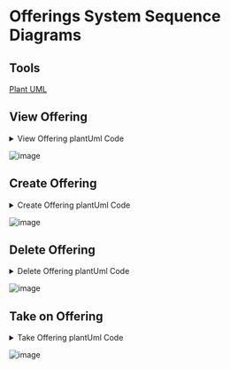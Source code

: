 # Offerings System Sequence Diagrams

## Tools

[Plant UML](https://plantuml.com/sequence-diagram)

## View Offering

<details>
<summary>
View Offering plantUml Code
</summary>

``` plantuml
@startuml
participant "__:Actor__" as actor
participant "__:System__" as system

title View Offerings System Sequence Diagram

skinparam sequenceMessageAlign center
actor -> system : getOfferings()
|||
alt pulic user
|||
  system --> actor : display available & non-available offerings associated to an instructor
|||
else is registered client
|||
  system --> actor : display available & non-available offerings associated to an instructor
|||
else is registered instructor
|||
  system --> actor : display offerings not associated to an instructor
end

@enduml
```

</details>

![image](https://github.com/DarkMed15/soen342-teamproject/blob/main/deliverables/assets/view_offering_system_sequence_diagram.png)

## Create Offering

<details>
<summary>
Create Offering plantUml Code
</summary>

``` plantuml
@startuml
participant "__:Actor__" as actor
participant "__:System__" as system

title Create Offerings System Sequence Diagram

skinparam sequenceMessageAlign center


actor -> system : beginMakeOfferingSession()
|||
actor -> system : makeOffering(location, schedule, format, type)


system -> system : validate()

alt success
  system -> system : lesson : createLesson(location, schedule, format, type)
  system -> system : createOffering(lesson)
  system --> actor : confirmation
  system --> actor : display offering
|||
else location daytime slot not available
|||
  system --> actor : error
|||
else location daytime slot not unique
|||
  system --> actor : error
end

actor -> system : endSession()

@enduml
```

</details>

![image](https://github.com/DarkMed15/soen342-teamproject/blob/main/deliverables/assets/create_offering_system_sequence_diagram.png)

## Delete Offering

<details>
<summary>
Delete Offering plantUml Code
</summary>

``` plantuml
@startuml
participant "__:Actor__" as actor
participant "__:System__" as system

title Delete Offerings System Sequence Diagram

skinparam sequenceMessageAlign center

actor -> system : removeOffering(offering)
system --> actor : prompt()
|||
alt confirm
|||
actor -> system : confirm()
else cancel
|||
system --> actor : exit and display offerings
end

|||
system -> system : delete(lesson)
|||

alt if client associated
  system -> system : delete(client-offering)
|||
else if instructor associated
|||
  system -> system : delete(instructor-offering)
|||
end

system -> system : delete(offering)
system --> actor : confirmation
@enduml
```

</details>

![image](https://github.com/DarkMed15/soen342-teamproject/blob/main/deliverables/assets/delete_offering_system_sequence_diagram.png)

## Take on Offering

<details>
<summary>
Take Offering plantUml Code
</summary>

``` plantuml
@startuml
participant "__:Actor__" as actor
participant "__:System__" as system

title Take Offerings System Sequence Diagram

skinparam sequenceMessageAlign center

|||
actor -> system : takeOffering(offering)
|||
system --> actor : prompt()
|||
actor -> system : confirm()

alt success
  system -> system : add(instructor, offering)
  system -> actor : confirmation
|||
else cancel
|||
  system -> actor : exit and display offerings
|||
end
@enduml
```

</details>

![image](https://github.com/DarkMed15/soen342-teamproject/blob/main/deliverables/assets/take_offering_system_sequence_diagram.png)
